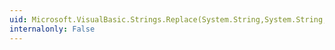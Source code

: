 ```yaml
---
uid: Microsoft.VisualBasic.Strings.Replace(System.String,System.String,System.String,System.Int32,System.Int32,Microsoft.VisualBasic.CompareMethod)
internalonly: False
---
```

